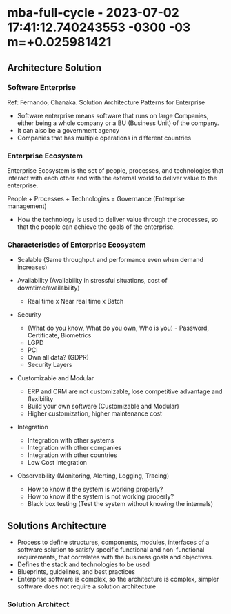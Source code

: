 # mba-full-cycle - 2023-07-02 17:41:12.740243553 -0300 -03 m=+0.025981421

## Architecture Solution

### Software Enterprise

Ref: Fernando, Chanaka. Solution Architecture Patterns for Enterprise

- Software enterprise means software that runs on large Companies, either being a whole company
  or a BU (Business Unit) of the company.
- It can also be a government agency
- Companies that has multiple operations in different countries

### Enterprise Ecosystem

Enterprise Ecosystem is the set of people, processes, and technologies that interact with each other
and with the external world to deliver value to the enterprise.

People + Processes + Technologies = Governance (Enterprise management)

- How the technology is used to deliver value through the processes, so that the people can achieve
  the goals of the enterprise.

### Characteristics of Enterprise Ecosystem

- Scalable (Same throughput and performance even when demand increases)

- Availability (Availability in stressful situations, cost of downtime/availability)

  - Real time x Near real time x Batch

- Security

  - (What do you know, What do you own, Who is you) - Password, Certificate, Biometrics
  - LGPD
  - PCI
  - Own all data? (GDPR)
  - Security Layers

- Customizable and Modular

  - ERP and CRM are not customizable, lose competitive advantage and flexibility
  - Build your own software (Customizable and Modular)
  - Higher customization, higher maintenance cost

- Integration

  - Integration with other systems
  - Integration with other companies
  - Integration with other countries
  - Low Cost Integration

- Observability (Monitoring, Alerting, Logging, Tracing)
  - How to know if the system is working properly?
  - How to know if the system is not working properly?
  - Black box testing (Test the system without knowing the internals)

## Solutions Architecture

- Process to define structures, components, modules, interfaces of a
  software solution to satisfy specific functional and non-functional requirements,
  that correlates with the business goals and objectives.
- Defines the stack and technologies to be used
- Blueprints, guidelines, and best practices
- Enterprise software is complex, so the architecture is complex, simpler software
  does not require a solution architecture

### Solution Architect
